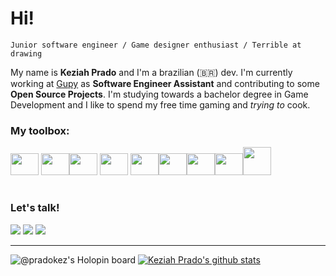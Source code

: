 # **Hi!**

    Junior software engineer / Game designer enthusiast / Terrible at drawing

My name is **Keziah Prado** and I'm a brazilian (🇧🇷) dev. I'm currently working at [Gupy](https://gupy.io) as **Software Engineer Assistant** and contributing to some **Open Source Projects**. I'm studying towards a bachelor degree in Game Development and I like to spend my free time gaming and _trying to_ cook.
### My toolbox:

 <img height="35" width="45" src="https://cdn.jsdelivr.net/gh/devicons/devicon/icons/react/react-original-wordmark.svg" />
  <img height="35" width="45" src="https://cdn.jsdelivr.net/gh/devicons/devicon/icons/git/git-original.svg" /><img height="35" width="45" src="https://cdn.jsdelivr.net/gh/devicons/devicon/icons/javascript/javascript-original.svg" />
<img height="35" width="45" src="https://cdn.jsdelivr.net/gh/devicons/devicon/icons/typescript/typescript-original.svg" />
 <img height="35" width="45" src="https://cdn.jsdelivr.net/gh/devicons/devicon/icons/sass/sass-original.svg" /><img height="35" width="45" src="https://cdn.jsdelivr.net/gh/devicons/devicon/icons/css3/css3-plain-wordmark.svg" /><img height="35" width="45" src="https://cdn.jsdelivr.net/gh/devicons/devicon/icons/nextjs/nextjs-original-wordmark.svg" /><img height="35" width="45" src="https://cdn.jsdelivr.net/gh/devicons/devicon/icons/bootstrap/bootstrap-plain.svg" /><img height="45" width="45" src="https://cdn.jsdelivr.net/gh/devicons/devicon/icons/nodejs/nodejs-plain-wordmark.svg" />

#
### Let's talk!
<div>
<a href="https://instagram.com/keziahprado" target="_blank"><img src="https://img.shields.io/badge/-Instagram-%23E4405F?style=for-the-badge&logo=instagram&logoColor=white" target="_blank"></a>
<a href = "mailto:pradokeziah@gmail.com"><img src="https://img.shields.io/badge/Gmail-D14836?style=for-the-badge&logo=gmail&logoColor=white" target="_blank"></a>
<a href="https://www.linkedin.com/in/keziahprado" target="_blank"><img src="https://img.shields.io/badge/-LinkedIn-%230077B5?style=for-the-badge&logo=linkedin&logoColor=white" target="_blank"></a>   
</div>

____
![@pradokez's Holopin board](https://holopin.me/pradokez)
[![Keziah Prado's github stats](https://github-readme-stats.vercel.app/api?username=pradokez&theme=dark&show_icons=true&count_private=true)](https://github.com/pradokez)

